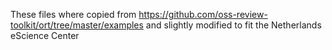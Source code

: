 These files where copied from <https://github.com/oss-review-toolkit/ort/tree/master/examples> and slightly modified to fit the Netherlands eScience Center
